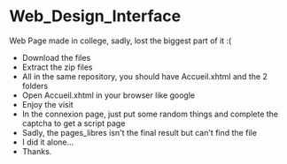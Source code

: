 # Web_Design_Interface
Web Page made in college, sadly, lost the biggest part of it :(

- Download the files
- Extract the zip files
- All in the same repository, you should have Accueil.xhtml and the 2 folders
- Open Accueil.xhtml in your browser like google
- Enjoy the visit
- In the connexion page, just put some random things and complete the captcha to get a script page
- Sadly, the pages_libres isn't the final result but can't find the file
- I did it alone...
- Thanks.
